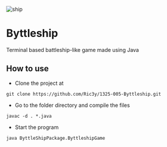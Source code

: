 
![ship](https://github.com/Ric3y/1325-005-Byttleship/assets/122934670/ddfe97be-5335-4c19-b265-d56ceca4b663)

# Byttleship

Terminal based battleship-like game made using Java 

## How to use

- Clone the project at 
```
git clone https://github.com/Ric3y/1325-005-Byttleship.git
 ```

- Go to the folder directory and compile the files
```
javac -d . *.java
```

- Start the program
```
java ByttleShipPackage.ByttleshipGame
```
